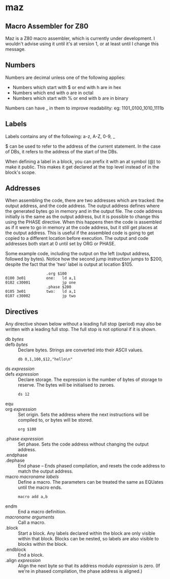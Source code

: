 maz
===

Macro Assembler for Z80
-----------------------

Maz is a Z80 macro assembler, which is currently under development. I wouldn't advise using it until it's at version 1, or at least until I change this message.

Numbers
-------

Numbers are decimal unless one of the following applies:

* Numbers which start with $ or end with h are in hex
* Numbers which end with o are in octal
* Numbers which start with % or end with b are in binary

Numbers can have _ in them to improve readability: eg: 1101_0100_1010_1111b

Labels
------

Labels contains any of the following: a-z, A-Z, 0-9, _

$ can be used to refer to the address of the current statement. In the case of DBs, it refers to the address of the start of the DBs.

When defining a label in a block, you can prefix it with an at symbol (@) to make it public. This makes it get declared at the top level instead of in the block's scope.

Addresses
---------

When assembling the code, there are two addresses which are tracked: the output address, and the code address. The output address defines where the generated bytes go in memory and in the output file. The code address initially is the same as the output address, but it is possible to change this using the PHASE directive. When this happens then the code is assembled as if it were to go in memory at the code address, but it still get places at the output address. This is useful if the assembled code is going to get copied to a different location before execution. The output and code addresses both start at 0 until set by ORG or PHASE.

Some example code, including the output on the left (output address, followed by bytes). Notice how the second jump instruction jumps to $200, despite the fact that the 'two' label is output at location $105.

                      .org $100
    0100 3e01         one:   ld a,1
    0102 c30001              jp one
                      .phase $200
    0105 3e01         two:   ld a,1
    0107 c30002              jp two


Directives
----------

Any directive shown below without a leading full stop (period) may also be written with a leading full stop. The full stop is not optional if it is shown.

<dl>
<dt>db <i>bytes</i></dt>
<dt>defb <i>bytes</i></dt>
<dd>Declare bytes. Strings are converted into their ASCII values.

    db 0,1,100,$12,"hello\n"
</dd>
<dt>ds <i>expression</i></dt>
<dt>defs <i>expression</i></dt>
<dd>Declare storage. The expression is the number of bytes of storage to reserve. The bytes will be initialised to zeroes.

    ds 12
</dd>
<dt>equ</dt>
<dd></dd>
<dt>org <i>expression</i></dt>
<dd>Set origin. Sets the address where the next instructions will be compiled to, or bytes will be stored.

    org $100
</dd>
<dt>.phase <i>expression</i></dt>
<dd>Set phase. Sets the code address without changing the output address.</dd>
<dt>.endphase</dt>
<dt>.dephase</dt>
<dd>End phase – Ends phased compilation, and resets the code address to match the output address.</dd>
<dt>macro <i>macroname</i> <i>labels</i></dt>
<dd>Define a macro. The parameters can be treated the same as EQUates until the macro ends.

    macro add a,b
</dd>
<dt>endm</dt>
<dd>End a macro definition.</dd>
<dt><i>macroname</i> <i>arguments</i></dt>
<dd>Call a macro.</dd>
<dt>.block</dt>
<dd>Start a block. Any labels declared within the block are only visible within that block. Blocks can be nested, so labels are also visible to blocks within the block.</dd>
<dt>.endblock</dt>
<dd>End a block.</dd>
<dt>.align <i>expression</i></dt>
<dd>Align the next byte so that its address modulo <i>expression</i> is zero. (If we're in phased compilation, the phase address is aligned.)</dd>
</dl>